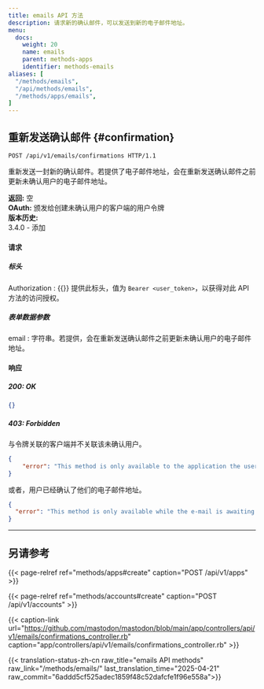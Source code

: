 ```yaml
---
title: emails API 方法
description: 请求新的确认邮件，可以发送到新的电子邮件地址。
menu:
  docs:
    weight: 20
    name: emails
    parent: methods-apps
    identifier: methods-emails
aliases: [
  "/methods/emails",
  "/api/methods/emails",
  "/methods/apps/emails",
]
---
```


<style>
#TableOfContents ul ul ul {display: none}
</style>

## 重新发送确认邮件 {#confirmation}

```http
POST /api/v1/emails/confirmations HTTP/1.1
```

重新发送一封新的确认邮件。若提供了电子邮件地址，会在重新发送确认邮件之前更新未确认用户的电子邮件地址。

**返回:** 空\
**OAuth:** 颁发给创建未确认用户的客户端的用户令牌\
**版本历史:**\
3.4.0 - 添加

#### 请求
##### 标头

Authorization
: {{<required>}} 提供此标头，值为 `Bearer <user_token>`，以获得对此 API 方法的访问授权。

##### 表单数据参数

email
: 字符串。若提供，会在重新发送确认邮件之前更新未确认用户的电子邮件地址。

#### 响应
##### 200: OK

```json
{}
```

##### 403: Forbidden

与令牌关联的客户端并不关联该未确认用户。

```json
{
	"error": "This method is only available to the application the user originally signed-up with"
}
```

或者，用户已经确认了他们的电子邮件地址。

```json
{
  "error": "This method is only available while the e-mail is awaiting confirmation"
}
```

---

## 另请参考

{{< page-relref ref="methods/apps#create" caption="POST /api/v1/apps" >}}

{{< page-relref ref="methods/accounts#create" caption="POST /api/v1/accounts" >}}

{{< caption-link url="https://github.com/mastodon/mastodon/blob/main/app/controllers/api/v1/emails/confirmations_controller.rb" caption="app/controllers/api/v1/emails/confirmations_controller.rb" >}}

{{< translation-status-zh-cn raw_title="emails API methods" raw_link="/methods/emails/" last_translation_time="2025-04-21" raw_commit="6addd5cf525adec1859f48c52dafcfe1f96e558a">}}
